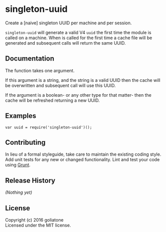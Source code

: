 # singleton-uuid

Create a [naive] singleton UUID per machine and per session.

`singleton-uuid` will generate a valid V4 `uuid` the first time the module is called on a machine. When is called for the first time a cache file will be generated and subsequent calls will return the same UUID.

## Documentation

The function takes one argument. 

If this argument is a string, and the string is a valid UUID then the cache will be overwritten and subsequent call will use this UUID.

If the argument is a boolean- or any other type for that matter- then the cache will be refreshed returning a new UUID.

## Examples

```
var uuid = require('singleton-uuid')();
```

## Contributing
In lieu of a formal styleguide, take care to maintain the existing coding style. Add unit tests for any new or changed functionality. Lint and test your code using [Grunt](http://gruntjs.com/).

## Release History
_(Nothing yet)_

## License
Copyright (c) 2016 goliatone  
Licensed under the MIT license.
